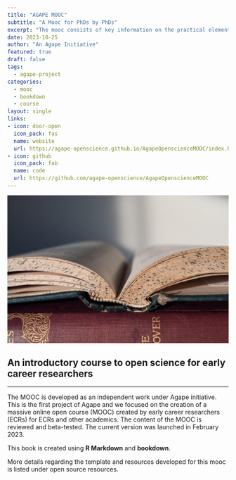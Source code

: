 ```yaml
---
title: "AGAPE MOOC"
subtitle: "A Mooc for PhDs by PhDs"
excerpt: "The mooc consists of key information on the practical elements of Open Science that is needed for the PhD journey, with associated learning activities"
date: 2023-10-25
author: "An Agape Initiative"
featured: true
draft: false
tags:
  - agape-project
categories:
  - mooc
  - bookdown
  - course
layout: single
links:
- icon: door-open
  icon_pack: fas
  name: website
  url: https://agape-openscience.github.io/AgapeOpenscienceMOOC/index.html
- icon: github
  icon_pack: fab
  name: code
  url: https://github.com/agape-openscience/AgapeOpenscienceMOOC
---
```


![Agape logo](books.png)

## An introductory course to open science for early career researchers

---

The MOOC is developed as an independent work under Agape initiative.  This is the first project of Agape and we focused on the creation of a massive online open course (MOOC) created by early career researchers (ECRs) for ECRs and other academics. The content of the MOOC is reviewed and beta-tested. The current version was launched in February 2023.

This book is created using **R Markdown** and **bookdown**.

More details regarding the template and resources developed for this mooc is listed under open source resources.
